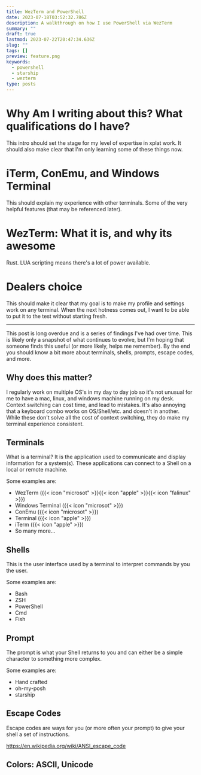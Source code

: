 ```yaml
---
title: WezTerm and PowerShell
date: 2023-07-18T03:52:32.786Z
description: A walkthrough on how I use PowerShell via WezTerm
summary: ""
draft: true
lastmod: 2023-07-22T20:47:34.636Z
slug: ""
tags: []
preview: feature.png
keywords:
  - powershell
  - starship
  - wezterm
type: posts
---
```


# Why Am I writing about this? What qualifications do I have?
This intro should set the stage for my level of expertise in xplat work. It
should also make clear that I'm only learning some of these things now.

# iTerm, ConEmu, and Windows Terminal
This should explain my experience with other terminals. Some of the very helpful
features (that may be referenced later).

# WezTerm: What it is, and why its awesome
Rust. LUA scripting means there's a lot of power available.

# Dealers choice
This should make it clear that my goal is to make my profile and settings work
on any terminal. When the next hotness comes out, I want to be able to put it to
the test without starting fresh.

---

This post is long overdue and is a series of findings I've had over time. This
is likely only a snapshot of what continues to evolve, but I'm hoping that
someone finds this useful (or more likely, helps me remember). By the end you
should know a bit more about terminals, shells, prompts, escape codes, and
more.

## Why does this matter?

I regularly work on multiple OS's in my day to day job so it's not unusual for
me to have a mac, linux, and windows machine running on my desk. Context switching
can cost time, and lead to mistakes. It's also annoying that a keyboard combo
works on OS/Shell/etc. and doesn't in another. While these don't solve all the
cost of context switching, they do make my terminal experience consistent.

## Terminals

What is a terminal? It is the application used to communicate and display
information for a system(s). These applications can connect to a Shell on a
local or remote machine.

Some examples are:

- WezTerm ({{< icon "microsot" >}}{{< icon "apple" >}}{{< icon "falinux" >}})
- Windows Terminal ({{< icon "microsot" >}})
- ConEmu ({{< icon "microsot" >}})
- Terminal ({{< icon "apple" >}})
- iTerm ({{< icon "apple" >}})
- So many more...

## Shells

This is the user interface used by a terminal to interpret commands by you the
user.

Some examples are:

- Bash
- ZSH
- PowerShell
- Cmd
- Fish

## Prompt

The prompt is what your Shell returns to you and can either be a simple character
to something more complex.

Some examples are:

- Hand crafted
- oh-my-posh
- starship

## Escape Codes

Escape codes are ways for you (or more often your prompt) to give your shell a
set of instructions.

https://en.wikipedia.org/wiki/ANSI_escape_code

## Colors: ASCII, Unicode

